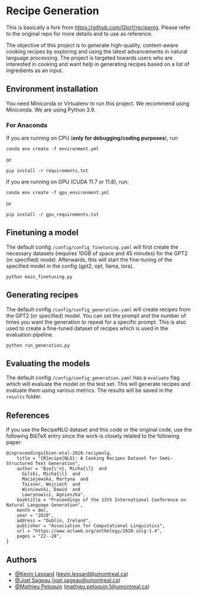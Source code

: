 # Recipe Generation 

This is basically a fork from https://github.com/Glorf/recipenlg. Please refer to the original repo for more details and to use as reference.

The objective of this project is to generate high-quality, context-aware cooking recipes by exploring and using the latest advancements in natural language processing. The project is targeted towards users who are interested in cooking and want help in generating recipes based on a list of ingredients as an input.

## Environment installation

You need Miniconda or Virtualenv to run this project. We recommend using Miniconda. We are using Python 3.9.

### For Anaconda

If you are running on CPU (**only for debugging/coding purposes**), run
```
conda env create -f environment.yml
```

or

```
pip install -r requirements.txt
```


If you are running on GPU (CUDA 11.7 or 11.8), run:
```
conda env create -f gpu_environment.yml
```

or

```
pip install -r gpu_requirements.txt
```


## Finetuning a model

The default config `/config/config_finetuning.yaml` will first create the necessary datasets (requires 10GB of space and 45 minutes) for the GPT2 (or specified) model. Afterwards, this will start the fine-tuning of the specified model in the config (gpt2, opt, llama, lora).

```
python main_finetuning.py
```

## Generating recipes

The default config `/config/config_generation.yaml` will create recipes from the GPT2 (or specified) model. You can set the prompt and the number of times you want the generation to repeat for a specific prompt. This is also used to create a fine-tuned dataset of recipes which is used in the evaluation pipeline.

```
python run_generation.py
```

## Evaluating the models

The default config `/config/config_generation.yaml` has a `evaluate` flag which will evaluate the model on the test set. This will generate recipes and evaluate them using various metrics. The results will be saved in the `results` folder.

## References

If you use the RecipeNLG dataset and this code or the original code, use the following BibTeX entry since the work is closely related to the following paper:

```
@inproceedings{bien-etal-2020-recipenlg,
    title = "{R}ecipe{NLG}: A Cooking Recipes Dataset for Semi-Structured Text Generation",
    author = "Bie{\'n}, Micha{\l}  and
      Gilski, Micha{\l}  and
      Maciejewska, Martyna  and
      Taisner, Wojciech  and
      Wisniewski, Dawid  and
      Lawrynowicz, Agnieszka",
    booktitle = "Proceedings of the 13th International Conference on Natural Language Generation",
    month = dec,
    year = "2020",
    address = "Dublin, Ireland",
    publisher = "Association for Computational Linguistics",
    url = "https://www.aclweb.org/anthology/2020.inlg-1.4",
    pages = "22--28",
}
```

## Authors

- [@Kevin Lessard](https://www.github.com/Hazot) ([kevin.lessard@umontreal.ca](kevin.lessard@umontreal.ca))
- [@Joel Sageau ](https://www.github.com/JOELSAGEAU) ([joel.sageau@umontreal.ca](joel.sageau@umontreal.ca))
- [@Mathieu Peloquin](https://www.github.com/mathieupelo) ([mathieu.peloquin.1@umontreal.ca](mathieu.peloquin.1@umontreal.ca))

